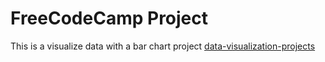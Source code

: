 # FreeCodeCamp Project

This is a visualize data with a bar chart project [data-visualization-projects](https://www.freecodecamp.org/portuguese/learn/data-visualization/data-visualization-projects/visualize-data-with-a-bar-chart)